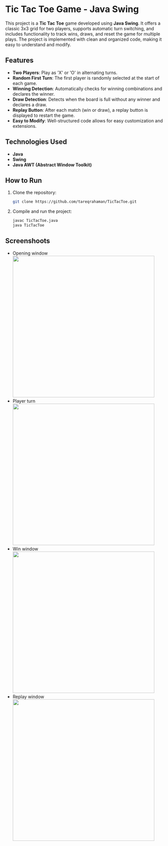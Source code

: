 # Tic Tac Toe Game - Java Swing

This project is a **Tic Tac Toe** game developed using **Java Swing**. It offers a classic 3x3 grid for two players, supports automatic turn switching, and includes functionality to track wins, draws, and reset the game for multiple plays. The project is implemented with clean and organized code, making it easy to understand and modify.

## Features

- **Two Players**: Play as 'X' or 'O' in alternating turns.
- **Random First Turn**: The first player is randomly selected at the start of each game.
- **Winning Detection**: Automatically checks for winning combinations and declares the winner.
- **Draw Detection**: Detects when the board is full without any winner and declares a draw.
- **Replay Button**: After each match (win or draw), a replay button is displayed to restart the game.
- **Easy to Modify**: Well-structured code allows for easy customization and extensions.

## Technologies Used

- **Java**
- **Swing**
- **Java AWT (Abstract Window Toolkit)**

## How to Run

1. Clone the repository:
   ```bash
   git clone https://github.com/tareqrahaman/TicTacToe.git
2. Compile and run the project:
   ```bash
   javac TicTacToe.java
   java TicTacToe

## Screenshoots

   - Opening window
      <img src="https://github.com/tareqrahaman/TicTacToe/blob/main/img-src/s1.png" width="450" height="450" />
   - Player turn
      <img src="https://github.com/tareqrahaman/TicTacToe/blob/main/img-src/s2.png" width="450" height="450" />
   - Win window
      <img src="https://github.com/tareqrahaman/TicTacToe/blob/main/img-src/s3.png" width="450" height="450" />
   - Replay window
      <img src="https://github.com/tareqrahaman/TicTacToe/blob/main/img-src/s4.png" width="450" height="450" />

